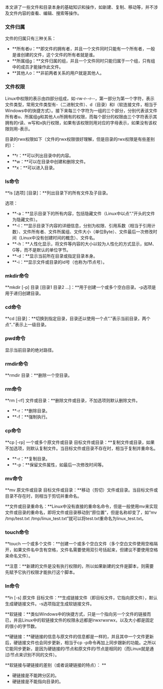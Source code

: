 本文讲了一些文件和目录本身的基础知识和操作，如新建、复制、移动等，并不涉及文件内容的查看、编辑、搜索等操作。 



### 文件归属

文件的归属只有三种关系：

* **所有者u：**即文件的拥有者，并且一个文件同时只能有一个所有者，一般是谁创建的文件，这个文件的所有者就是谁。
* **所属组g：**文件归属的组，并且一个文件同时只能归属于一个组，只有组中的成员才能操作此文件。
* **其他人o：**非前两者关系的用户就是其他人。

 

### 文件权限

Linux中权限的表示由四部分组成，如-rw-r--r--，第一部分为第一个字符，表示文件类型，常用文件类型有-（二进制文件）、d（目录）和l（软连接文件，相当于Windows中的快捷方式）。接下来每三个字符为一组的三个部分，分别代表该文件所有者u、所属组g和其他人o所拥有的权限，而每个部分的权限由三个字符表示其拥有的r读、w写和x执行权限，如果有该权限则用对应的字母表示，如果没有该权限则用-表示。

目录的rwx权限如下（文件的rwx权限很好理解，但是目录的rwx权限是有些差别的）：

* **r：**可以列出目录中的内容。
* **w：**可以在目录中创建和删除文件。
* **x：**可以进入目录。

 

### ls命令

**ls \[选项\] \[目录\]：**列出目录下的所有文件及子目录。

选项：

* **-a：**显示目录下的所有内容，包括隐藏文件（Linux中以点“.”开头的文件为隐藏文件）。
* **-l：**显示目录下内容的详细信息，分别为权限、引用系数（相当于引用计数）、文件所有者、文件所属组、文件大小（单位Byte）、文件最后一次修改时间（Linux中没有创建时间的概念）、文件名。
* **-h：**人性化显示，将文件等内容的大小以较为人性化的方式显示，如M、G等，而不是默认的单位字节。
* **-d：**显示当前所在目录或指定目录本身。
* **-i：**显示文件或目录的id号（也称为i节点号）。

 

### mkdir命令

**mkdir \[-p\] 目录 \[目录1 目录2 ...\]：**用于创建一个或多个空白目录。-p选项是用于递归创建目录。



### cd命令

**cd \[目录\]：**切换到指定目录，目录还以使用一个点“.”表示当前目录，两个点“..”表示上一级目录。



### pwd命令

显示当前目录的绝对路径。

 

### rmdir命令

**rmdir 目录：**删除一个空目录。



### rm命令

**rm \[-rf\] 文件或目录：**删除文件或目录，不加选项则默认删除文件。

* **-r：**删除目录。
* **-f：**强制执行。

 

### cp命令

**cp \[-rp\] 一个或多个原文件或目录 目标文件或目录：**复制文件或目录，如果不加选项，则默认复制文件。当目标文件或目录不存在时，相当于复制并重命名。

* **-r：**复制目录。
* **-p：**保留文件属性，如最后一次修改时间等。

 

### mv命令

**mv 原文件或目录 目标文件或目录：**移动（剪切）文件或目录。当目标文件或目录不存在时，则相当于剪切并重命名。

**文件或目录重命名：**Linux中没有直接的重命名命令，但是一般使用mv来实现文件或目录的重命名，即将文件或目录移动到“原位置”，但是名称却变了，如“mv /tmp/test.txt /tmp/linux\_test.txt”就可以将test.txt重命名为linux\_test.txt。



### touch命令

**touch 一个或多个文件：**创建一个或多个空白文件（多个空白文件使用空格隔开，如果文件名中含有空格，文件名需要使用双引号括起来，但建议不要使用空格来命名文件）。

**注意：**新建的文件是没有执行权限的，所以如果新建的文件是脚本，则需要先赋予它执行权限才能执行这个脚本。



### ln命令

**ln \[-s\] 原文件 目标文件：**生成链接文件（即目标文件，它指向原文件），默认生成硬链接文件。-s选项指定生成软链接文件。

**软链接：**类似Windows中的快捷方式，只是一个指向另一个文件的链接而已，并且Linux中的软链接文件的权限永远都是lrwxrwxrwx，以及大小都是固定的很小的字节数。

**硬链接：**硬链接的信息与原文件的信息都是一样的，并且其中一个文件更新后，硬链接文件也会同步更新，相当于cp -p命令再加上同步跟新的功能。之所以它能同步更新，是因为硬链接的i节点和原文件的i节点是相同的（而Linux就是通过i节点来识别不同的文件）。

**软链接与硬链接的差别（或者说硬链接的特点）：**

* 硬链接是不能跨分区的。
* 硬链接是不能指向目录的。

 

